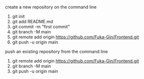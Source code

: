 create a new repository on the command line
  1) git init
  2) git add README.md
  3) git commit -m "first commit"
  4) git branch -M main
  5) git remote add origin https://github.com/Fuka-Gin/Frontend.git
  6) git push -u origin main

push an existing repository from the command line
  1) git remote add origin https://github.com/Fuka-Gin/Frontend.git
  2) git branch -M main
  3) git push -u origin main
